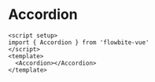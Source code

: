 <script setup>
import AccordionExample from './examples/AccordionExample.vue'
</script>
# Accordion

```vue
<script setup>
import { Accordion } from 'flowbite-vue'
</script>
<template>
  <Accordion></Accordion>
</template>
```

<AccordionExample />
